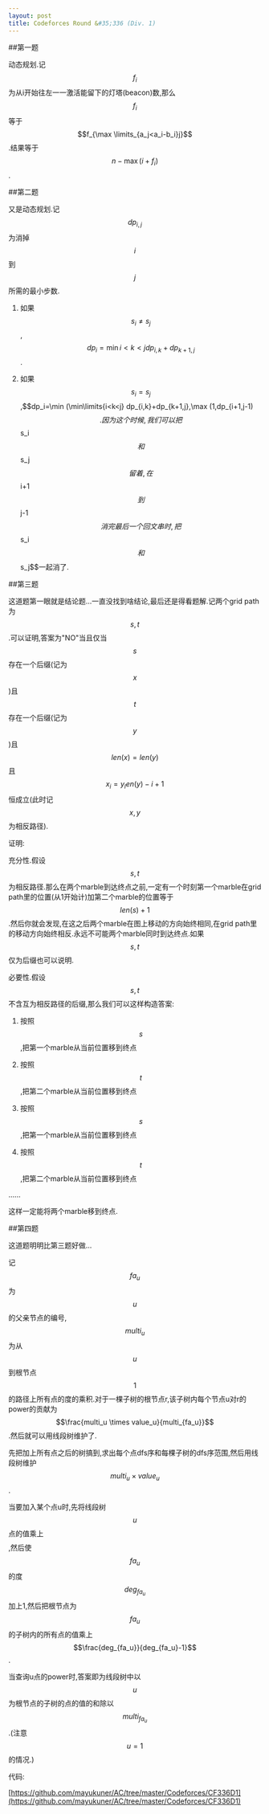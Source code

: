 ```yaml
---
layout: post
title: Codeforces Round &#35;336 (Div. 1)
---
```


##第一题

动态规划.记$$f_i$$为从i开始往左一一激活能留下的灯塔(beacon)数,那么$$f_i$$等于$$f_{\max \limits_{a_j<a_i-b_i}j}$$.结果等于$$n-\max (i+f_i)$$.

##第二题

又是动态规划.记$$dp_{i,j}$$为消掉$$i$$到$$j$$所需的最小步数.

1. 如果$$s_i \neq s_j$$,$$dp_i=\min \limits{i<k<j} dp_{i,k}+dp_{k+1,j}$$.

2. 如果$$s_i = s_j$$,$$dp_i=\min (\min\limits{i<k<j} dp_{i,k}+dp_{k+1,j},\max (1,dp_{i+1,j-1)$$.因为这个时候,我们可以把$$s_i$$和$$s_j$$留着,在$$i+1$$到$$j-1$$消完最后一个回文串时,把$$s_i$$和$$s_j$$一起消了.

##第三题

这道题第一眼就是结论题...一直没找到啥结论,最后还是得看题解.记两个grid path为$$s,t$$.可以证明,答案为"NO"当且仅当$$s$$存在一个后缀(记为$$x$$)且$$t$$存在一个后缀(记为$$y$$)且$$len(x)=len(y)$$且$$x_i=y_len(y)-i+1$$恒成立(此时记$$x,y$$为相反路径).

证明:

充分性.假设$$s,t$$为相反路径.那么在两个marble到达终点之前,一定有一个时刻第一个marble在grid path里的位置(从1开始计)加第二个marble的位置等于$$len(s)+1$$.然后你就会发现,在这之后两个marble在图上移动的方向始终相同,在grid path里的移动方向始终相反.永远不可能两个marble同时到达终点.如果$$s,t$$仅为后缀也可以说明.

必要性.假设$$s,t$$不含互为相反路径的后缀,那么我们可以这样构造答案:

1. 按照$$s$$,把第一个marble从当前位置移到终点

2. 按照$$t$$,把第二个marble从当前位置移到终点

3. 按照$$s$$,把第一个marble从当前位置移到终点

4. 按照$$t$$,把第二个marble从当前位置移到终点

......

这样一定能将两个marble移到终点.

##第四题

这道题明明比第三题好做...

记$$fa_u$$为$$u$$的父亲节点的编号,$$multi_u$$为从$$u$$到根节点$$1$$的路径上所有点的度的乘积.对于一棵子树的根节点r,该子树内每个节点u对r的power的贡献为$$\frac{multi_u \times value_u}{multi_{fa_u}}$$.然后就可以用线段树维护了.

先把加上所有点之后的树搞到,求出每个点dfs序和每棵子树的dfs序范围,然后用线段树维护$$multi_u \times value_u$$.

当要加入某个点u时,先将线段树$$u$$点的值乘上$$$$,然后使$$fa_u$$的度$$deg_{fa_u}$$加上1,然后把根节点为$$fa_u$$的子树内的所有点的值乘上$$\frac{deg_{fa_u}}{deg_{fa_u}-1}$$.

当查询u点的power时,答案即为线段树中以$$u$$为根节点的子树的点的值的和除以$$multi_{fa_u}$$.(注意$$u=1$$的情况.)

代码:

[https://github.com/mayukuner/AC/tree/master/Codeforces/CF336D1](https://github.com/mayukuner/AC/tree/master/Codeforces/CF336D1)
